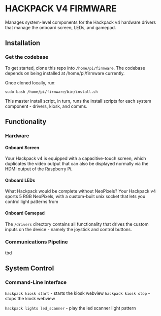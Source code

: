 # HACKPACK V4 FIRMWARE

Manages system-level components for the Hackpack v4 hardware drivers that manage the
onboard screen, LEDs, and gamepad.

## Installation

### Get the codebase

To get started, clone this repo into `/home/pi/firmware`. The codebase depends on
being installed at /home/pi/firmware currently.

Once cloned locally, run:

`sudo bash /home/pi/firmware/bin/install.sh`

This master install script, in turn, runs the install
scripts for each system component - drivers, kiosk,
and comms.

## Functionality

### Hardware

#### Onboard Screen

Your Hackpack v4 is equipped with a capacitive-touch
screen, which duplicates the video output that can also be displayed normally via the HDMI output of the
Raspberry Pi.

#### Onboard LEDs

What Hackpack would be complete without NeoPixels? Your
Hackpack v4 sports 5 RGB NeoPixels, with a custom-built
unix socket that lets you control light patterns from


####  Onboard Gamepad

The `/drivers` directory contains all functionality
that drives the custom inputs on the device - namely
the joystick and control buttons.


### Communications Pipeline

tbd

## System Control

### Command-Line Interface

`hackpack kiosk start` - starts the kiosk webview
`hackpack kiosk stop` - stops the kiosk webview

`hackpack lights led_scanner` - play the led scanner light pattern
